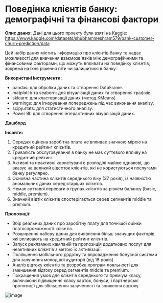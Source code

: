 # Поведінка клієнтів банку: демографічні та фінансові фактори

**Опис даних:** Дані для цього проекту були взяті на Kaggle: https://www.kaggle.com/datasets/shubhammeshram579/bank-customer-churn-prediction/data

Цей набір даних містить інформацію про клієнтів банку та надає можливості для вивчення взаємозв'язків між демографічними та фінансовими факторами, що можуть впливати на поведінку клієнтів, зокрема на їхнє рішення піти чи залишитися в банку.

**Використані інструменти:**
- pandas: для обробки даних та створення DataFrame.
- matplotlib та seaborn: для візуалізації даних та створення графіків.
- sklearn: для кластеризації даних (метод KMeans).
- warnings: для ігнорування попереджень під час виконання аналізу.
- scipy.stats: для статистичного аналізу.
- Power BI: для створення інтерактивних візуалізацій даних.

[**Дашборд**](https://app.powerbi.com/view?r=eyJrIjoiYTkxNDdhMjYtYWM5YS00OTk3LWExOGEtMDg3YzAyODg5NmIwIiwidCI6IjFkODBkNTgxLThlNmEtNGFmNi05MjIyLTk2MTBiMWJlYTRlMSIsImMiOjl9)

**Інсайти:**
1. Середня оцінена заробітна плата не впливає значною мірою на кредитний рейтинг клієнтів.
2. Тривалість обслуговування в банку не має суттєвого впливу на кредитний рейтинг.
3. Активні та неактивні користувачі в розподілі майже однакові, що вказує на великий відсоток клієнтів, які не користуються послугами банку регулярно.
4. Основна частина клієнтів середнього віку (37 років), із наявністю аномальних даних серед старших клієнтів.
5. Немає суттєвої переваги в групах клієнтів за рівнем балансу (basic, middle, premium).
6. Значний відтік клієнтів спостерігається серед сегментів middle та premium.

**Пропозиції:**
- Збір реальних даних про заробітну плату для точнішої оцінки платоспроможності клієнтів.
- Розширення набору даних для виявлення більш значущих факторів, які впливають на кредитний рейтинг клієнтів.
- Запуск рекламних кампаній та пропозиція додаткових послуг для неактивних клієнтів з метою їх активізації.
- Поліпшення мобільного додатку та впровадження бонусної системи для залучення молодшої аудиторії (від 18 років).
- Аналіз відтоку клієнтів та розробка програм лояльності для зменшення відтоку серед сегментів middle та premium.
- Покращення умов для клієнтів середнього та преміум класу, включаючи підвищення класу карток, бонуси, і партнерські пропозиції для збільшення залученості та зниження відтоку.

  
![image](https://github.com/user-attachments/assets/a9b8336b-8910-4485-a416-26f8962f2738)

